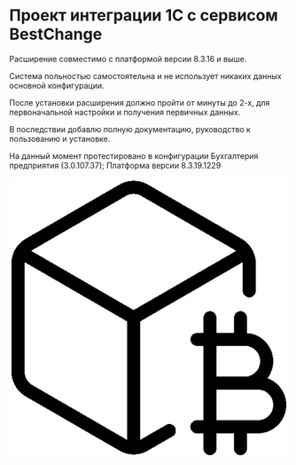 # Проект интеграции 1С с сервисом BestChange
Расширение совместимо с платформой версии 8.3.16 и выше.

Система польностью самостоятельна и не использует никаких данных основной конфигурации.

После установки расширения должно пройти от минуты до 2-х, для первоначальной настройки и получения первичных данных.

В последствии добавлю полную документацию, руководство к пользованию и установке.

На данный момент протестировано в конфигурации Бухгалтерия предприятия (3.0.107.37); Платформа версии 8.3.19.1229

![Логотип проекта](https://github.com/lostcay/1C_BestChange/blob/main/docs/logo.png)
